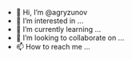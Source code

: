 - 👋 Hi, I’m @agryzunov
- 👀 I’m interested in ...
- 🌱 I’m currently learning ...
- 💞️ I’m looking to collaborate on ...
- 📫 How to reach me ...

<!---
agryzunov/agryzunov is a ✨ special ✨ repository because its `README.md` (this file) appears on your GitHub profile.
You can click the Preview link to take a look at your changes .
--->
